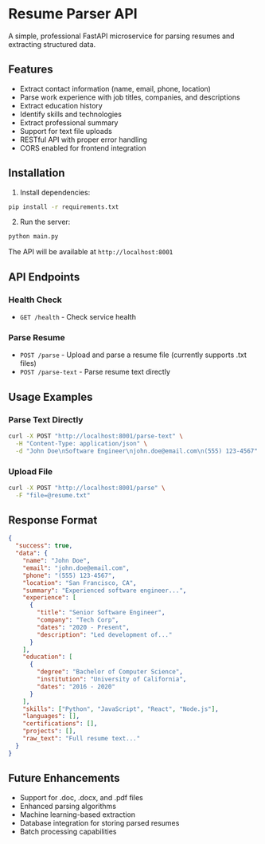 # Resume Parser API

A simple, professional FastAPI microservice for parsing resumes and extracting structured data.

## Features

- Extract contact information (name, email, phone, location)
- Parse work experience with job titles, companies, and descriptions
- Extract education history
- Identify skills and technologies
- Extract professional summary
- Support for text file uploads
- RESTful API with proper error handling
- CORS enabled for frontend integration

## Installation

1. Install dependencies:
```bash
pip install -r requirements.txt
```

2. Run the server:
```bash
python main.py
```

The API will be available at `http://localhost:8001`

## API Endpoints

### Health Check
- `GET /health` - Check service health

### Parse Resume
- `POST /parse` - Upload and parse a resume file (currently supports .txt files)
- `POST /parse-text` - Parse resume text directly

## Usage Examples

### Parse Text Directly
```bash
curl -X POST "http://localhost:8001/parse-text" \
  -H "Content-Type: application/json" \
  -d "John Doe\nSoftware Engineer\njohn.doe@email.com\n(555) 123-4567"
```

### Upload File
```bash
curl -X POST "http://localhost:8001/parse" \
  -F "file=@resume.txt"
```

## Response Format

```json
{
  "success": true,
  "data": {
    "name": "John Doe",
    "email": "john.doe@email.com",
    "phone": "(555) 123-4567",
    "location": "San Francisco, CA",
    "summary": "Experienced software engineer...",
    "experience": [
      {
        "title": "Senior Software Engineer",
        "company": "Tech Corp",
        "dates": "2020 - Present",
        "description": "Led development of..."
      }
    ],
    "education": [
      {
        "degree": "Bachelor of Computer Science",
        "institution": "University of California",
        "dates": "2016 - 2020"
      }
    ],
    "skills": ["Python", "JavaScript", "React", "Node.js"],
    "languages": [],
    "certifications": [],
    "projects": [],
    "raw_text": "Full resume text..."
  }
}
```

## Future Enhancements

- Support for .doc, .docx, and .pdf files
- Enhanced parsing algorithms
- Machine learning-based extraction
- Database integration for storing parsed resumes
- Batch processing capabilities


